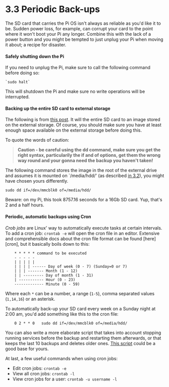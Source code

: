 3.3 Periodic Back-ups
===

The SD card that carries the Pi OS isn't always as reliable as you'd like it to be. Sudden power loss, for example, can corrupt your card to the point where it won't boot your Pi any longer. Combine this with the lack of a power button and you might be tempted to just unplug your Pi when moving it about; a recipe for disaster.

#### Safely shutting down the Pi

If you need to unplug the Pi, make sure to call the following command before doing so:

    `sudo halt`
    
This will shutdown the Pi and make sure no write operations will be interrupted.
    

#### Backing up the entire SD card to external storage

The following is from [this post][backup1]. It will the entire SD card to an image stored on the external storage. Of course, you should make sure you have at least enough space available on the external storage before doing this.

To quote the words of caution:

> **Caution - be careful using the dd command, make sure you get the right syntax, particularily the if and of options, get them the wrong way round and your gonna need the backup you haven't taken!**

The following command stores the image in the root of the external drive and assumes it is mounted on `/media/hdd/' (as described [in 3.2][3.2]), you might have chosen yours differently.

    sudo dd if=/dev/mmcblk0 of=/media/hdd/

Beware: on my Pi, this took 8757.16 seconds for a 16Gb SD card. Yup, that's 2 and a half hours.

#### Periodic, automatic backups using Cron

*Crob jobs* are Linux' way to automatically execute tasks at certain intervals. To add a cron job: `crontab -e` will open the cron file in an editor. Extensive and comprehensible docs about the cron file format can be found [here][cron], but it basically boils down to this:

        * * * * * command to be executed
        - - - - -
        | | | | |
        | | | | ------ Day of week (0 - 7) (Sunday=0 or 7)
        | | | ------- Month (1 - 12)
        | | --------- Day of month (1 - 31)
        | ----------- Hour (0 - 23)
        ------------- Minute (0 - 59)

Where each  `*` can be a number, a range (`1-5`), comma separated values (`1,14,16`) or an asterisk.

To automatically back-up your SD card every week on a Sunday night at 2:00 am, you'd add something like this to the cron file:

        0 2 * * 0   sudo dd if=/dev/mmcblk0 of=/media/hdd/
        
You can also write a more elaborate script that takes into account stopping running services before the backup and restarting them afterwards, or that keeps the last 10 backups and deletes older ones. [This script][backup2] could be a good base for yours.

At last, a few useful commands when using cron jobs:

- Edit cron jobs: `crontab -e`
- View all cron jobs: `crontab -l`
- View cron jobs for a user: `crontab -u username -l`


[backup1]: http://www.stuffaboutcode.com/2012/08/raspberry-pi-auto-backups.html
[3.2]: ./3.2-external-storage.md
[backup2]: https://github.com/aweijnitz/pi_backup/blob/master/backup.sh
